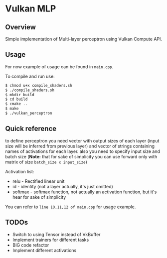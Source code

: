# Vulkan MLP

## Overview 
Simple implementation of Multi-layer perceptron using Vulkan Compute API.

## Usage
For now example of usage can be found in `main.cpp`.<br>

To compile and run use:
```bash
$ chmod u+x compile_shaders.sh
$ ./compile_shaders.sh
$ mkdir build
$ cd build
$ cmake ..
$ make
$ ./vulkan_perceptron
```

## Quick reference

to define perceptron you need vector with output sizes of each layer (input size will be inferred from previous layer)
and vector of strings containing names of activations for each layer.
also you need to specify input size and batch size (**Note:** that for sake of simplicity you can use forward only with matrix of size `batch_size x input_size`)

Activation list:
- relu - Rectified linear unit 
- id - identity (not a layer actually, it's just omitted)
- softmax - softmax function, not actually an activation function, but it's hear for sake of simplicity

You can refer to `line 10,11,12 of main.cpp` for usage example.

## TODOs
- Switch to using Tensor instead of VkBuffer
- Implement trainers for different tasks
- BIG code refactor
- Implement different activations
